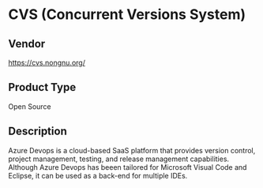 # CVS (Concurrent Versions System)
## Vendor
https://cvs.nongnu.org/
## Product Type
Open Source
## Description
Azure Devops is a cloud-based SaaS platform that provides version control, project management, testing, and release management capabilities. Although Azure Devops has beeen tailored for Microsoft Visual Code and Eclipse, it can be used as a back-end for multiple IDEs.
